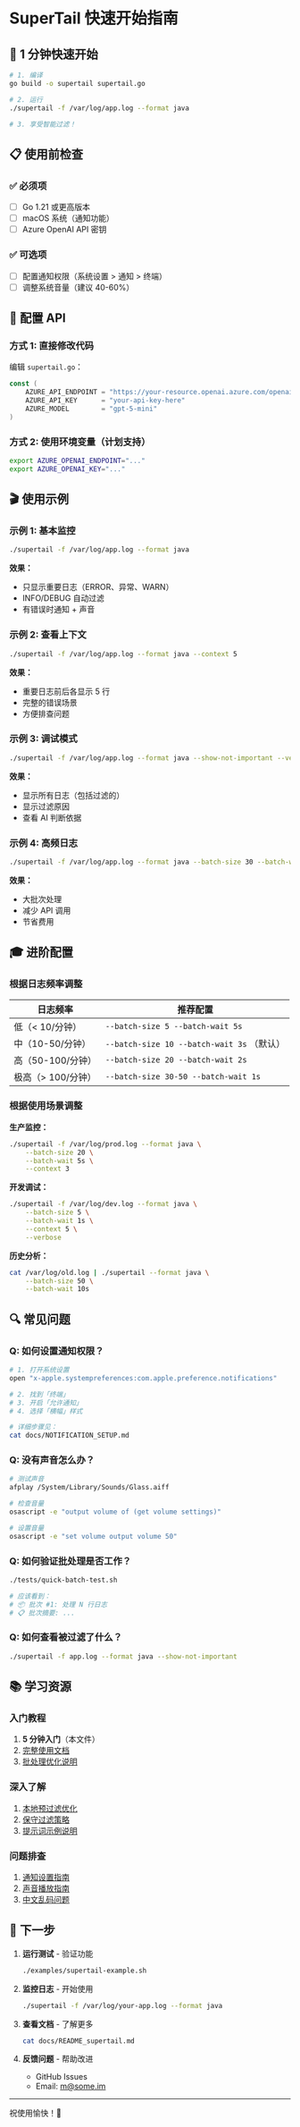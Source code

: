 # SuperTail 快速开始指南

## 🎯 1 分钟快速开始

```bash
# 1. 编译
go build -o supertail supertail.go

# 2. 运行
./supertail -f /var/log/app.log --format java

# 3. 享受智能过滤！
```

## 📋 使用前检查

### ✅ 必须项

- [ ] Go 1.21 或更高版本
- [ ] macOS 系统（通知功能）
- [ ] Azure OpenAI API 密钥

### ✅ 可选项

- [ ] 配置通知权限（系统设置 > 通知 > 终端）
- [ ] 调整系统音量（建议 40-60%）

## 🔧 配置 API

### 方式 1: 直接修改代码

编辑 `supertail.go`：

```go
const (
    AZURE_API_ENDPOINT = "https://your-resource.openai.azure.com/openai/deployments/your-model/chat/completions?api-version=2025-01-01-preview"
    AZURE_API_KEY      = "your-api-key-here"
    AZURE_MODEL        = "gpt-5-mini"
)
```

### 方式 2: 使用环境变量（计划支持）

```bash
export AZURE_OPENAI_ENDPOINT="..."
export AZURE_OPENAI_KEY="..."
```

## 🎬 使用示例

### 示例 1: 基本监控

```bash
./supertail -f /var/log/app.log --format java
```

**效果：**
- 只显示重要日志（ERROR、异常、WARN）
- INFO/DEBUG 自动过滤
- 有错误时通知 + 声音

### 示例 2: 查看上下文

```bash
./supertail -f /var/log/app.log --format java --context 5
```

**效果：**
- 重要日志前后各显示 5 行
- 完整的错误场景
- 方便排查问题

### 示例 3: 调试模式

```bash
./supertail -f /var/log/app.log --format java --show-not-important --verbose
```

**效果：**
- 显示所有日志（包括过滤的）
- 显示过滤原因
- 查看 AI 判断依据

### 示例 4: 高频日志

```bash
./supertail -f /var/log/app.log --format java --batch-size 30 --batch-wait 5s
```

**效果：**
- 大批次处理
- 减少 API 调用
- 节省费用

## 🎓 进阶配置

### 根据日志频率调整

| 日志频率 | 推荐配置 |
|---------|---------|
| 低（< 10/分钟） | `--batch-size 5 --batch-wait 5s` |
| 中（10-50/分钟） | `--batch-size 10 --batch-wait 3s` （默认） |
| 高（50-100/分钟） | `--batch-size 20 --batch-wait 2s` |
| 极高（> 100/分钟） | `--batch-size 30-50 --batch-wait 1s` |

### 根据使用场景调整

**生产监控：**
```bash
./supertail -f /var/log/prod.log --format java \
    --batch-size 20 \
    --batch-wait 5s \
    --context 3
```

**开发调试：**
```bash
./supertail -f /var/log/dev.log --format java \
    --batch-size 5 \
    --batch-wait 1s \
    --context 5 \
    --verbose
```

**历史分析：**
```bash
cat /var/log/old.log | ./supertail --format java \
    --batch-size 50 \
    --batch-wait 10s
```

## 🔍 常见问题

### Q: 如何设置通知权限？

```bash
# 1. 打开系统设置
open "x-apple.systempreferences:com.apple.preference.notifications"

# 2. 找到「终端」
# 3. 开启「允许通知」
# 4. 选择「横幅」样式

# 详细步骤见：
cat docs/NOTIFICATION_SETUP.md
```

### Q: 没有声音怎么办？

```bash
# 测试声音
afplay /System/Library/Sounds/Glass.aiff

# 检查音量
osascript -e "output volume of (get volume settings)"

# 设置音量
osascript -e "set volume output volume 50"
```

### Q: 如何验证批处理是否工作？

```bash
./tests/quick-batch-test.sh

# 应该看到：
# 📦 批次 #1: 处理 N 行日志
# 📋 批次摘要: ...
```

### Q: 如何查看被过滤了什么？

```bash
./supertail -f app.log --format java --show-not-important
```

## 📚 学习资源

### 入门教程

1. **5 分钟入门**（本文件）
2. [完整使用文档](docs/README_supertail.md)
3. [批处理优化说明](docs/批处理优化说明.md)

### 深入了解

1. [本地预过滤优化](docs/本地预过滤优化.md)
2. [保守过滤策略](docs/保守过滤策略.md)
3. [提示词示例说明](docs/PROMPT_EXAMPLES.md)

### 问题排查

1. [通知设置指南](docs/NOTIFICATION_SETUP.md)
2. [声音播放指南](docs/NOTIFICATION_SOUND_GUIDE.md)
3. [中文乱码问题](docs/中文乱码问题解决.md)

## 🎉 下一步

1. **运行测试** - 验证功能
   ```bash
   ./examples/supertail-example.sh
   ```

2. **监控日志** - 开始使用
   ```bash
   ./supertail -f /var/log/your-app.log --format java
   ```

3. **查看文档** - 了解更多
   ```bash
   cat docs/README_supertail.md
   ```

4. **反馈问题** - 帮助改进
   - GitHub Issues
   - Email: m@some.im

---

祝使用愉快！🎊


